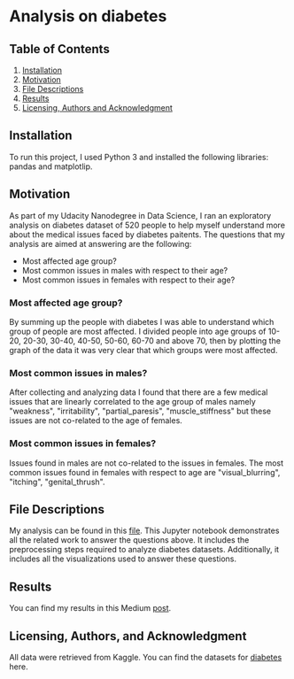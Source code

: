 # Analysis on diabetes

## Table of Contents
1. [Installation](#Installation)
2. [Motivation](#Motivation)
3. [File Descriptions](#FileDescriptions)
4. [Results](#Results)
5. [Licensing, Authors and Acknowledgment](#Licensing,AuthorsandAcknowledgment)

## Installation
To run this project, I used Python 3 and installed the following libraries: pandas and matplotlip.

## Motivation
As part of my Udacity Nanodegree in Data Science, I ran an exploratory analysis on diabetes dataset of 520 people to help myself understand more about the medical issues faced by diabetes paitents. The questions that my analysis are aimed at answering are the following:
- Most affected age group?
- Most common issues in males with respect to their age?
- Most common issues in females with respect to their age?

### Most affected age group?
By summing up the people with diabetes I was able to understand which group of people are most affected. I divided people into age groups of 10-20, 20-30, 30-40, 40-50, 50-60, 60-70 and above 70,
then by plotting the graph of the data it was very clear that which groups were most affected.

### Most common issues in males?
After collecting and analyzing data I found that there are a few medical issues that are linearly correlated to the age group of males namely "weakness", "irritability", "partial_paresis", "muscle_stiffness" but these issues are not co-related to the age of females.

### Most common issues in females?
Issues found in males are not co-related to the issues in females. The most common issues found in females with respect to age are "visual_blurring", "itching", "genital_thrush".

## File Descriptions
My analysis can be found in this [file](https://github.com/ccalixwoc/Data-Science-Nanodegree-Project-1/blob/master/dsnd-project-1.ipynb). This Jupyter notebook demonstrates all the related work to answer the questions above. It includes the preprocessing steps required to analyze diabetes datasets. Additionally, it includes all the visualizations used to answer these questions. 

## Results
You can find my results in this Medium [post](https://medium.com/@talha.shaikh5/3-things-you-should-know-about-diabetes-3b9b7acb4420).


## Licensing, Authors, and Acknowledgment
All data were retrieved from Kaggle. You can find the datasets for [diabetes](https://www.kaggle.com/andrewmvd/early-diabetes-classification) here.
